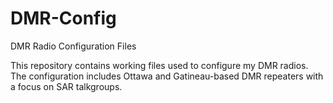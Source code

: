 # DMR-Config
DMR Radio Configuration Files

This repository contains working files used to configure my DMR radios. The configuration includes Ottawa and Gatineau-based DMR repeaters with a focus on SAR talkgroups.
